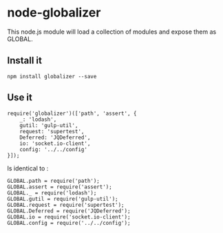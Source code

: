 # node-globalizer

This node.js module will load a collection of modules and expose them as GLOBAL.

Install it
----------

```
npm install globalizer --save
```

Use it
------

```
require('globalizer')(['path', 'assert', {
    _: 'lodash',
    gutil: 'gulp-util',
    request: 'supertest',
    Deferred: 'JQDeferred',
    io: 'socket.io-client',
    config: '../../config'
}]);
```

Is identical to :

```
GLOBAL.path = require('path');
GLOBAL.assert = require('assert');
GLOBAL._ = require('lodash');
GLOBAL.gutil = require('gulp-util');
GLOBAL.request = require('supertest');
GLOBAL.Deferred = require('JQDeferred');
GLOBAL.io = require('socket.io-client');
GLOBAL.config = require('../../config');
```